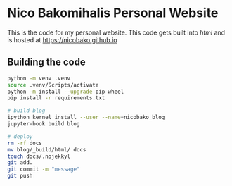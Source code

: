 # Nico Bakomihalis Personal Website

This is the code for my personal website.
This code gets built into *html* and is hosted at
https://nicobako.github.io

## Building the code

```bash
python -m venv .venv
source .venv/Scripts/activate
python -m install --upgrade pip wheel
pip install -r requirements.txt

# build blog
ipython kernel install --user --name=nicobako_blog
jupyter-book build blog

# deploy
rm -rf docs
mv blog/_build/html/ docs
touch docs/.nojekkyl
git add.
git commit -m "message"
git push
```
